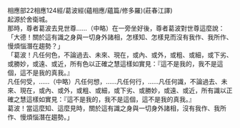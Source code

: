 相應部22相應124經/葛波經(蘊相應/蘊篇/修多羅)(莊春江譯)  
起源於舍衛城。  
那時，尊者葛波去見世尊……（中略）在一旁坐好後，尊者葛波對世尊這麼說：  
「大德！關於這有識之身與一切身外諸相，怎樣知、怎樣見而沒有我作、我所作、慢煩惱潛在趨勢？」  
「葛波！凡任何色，不論過去、未來、現在，或內、或外，或粗、或細，或下劣、或勝妙，或遠、或近，所有色以正確之慧這樣如實見：『這不是我的，我不是這個，這不是我的真我。』  
凡任何受，……（中略）凡任何想，……凡任何行，……凡任何識，不論過去、未來、現在，或內、或外，或粗、或細，或下劣、或勝妙，或遠、或近，所有識以正確之慧這樣如實見：『這不是我的，我不是這個，這不是我的真我。』  
葛波！當這麼知、這麼見時，關於這有識之身與一切身外諸相，沒有我作、我所作、慢煩惱潛在趨勢。」  
  
  
